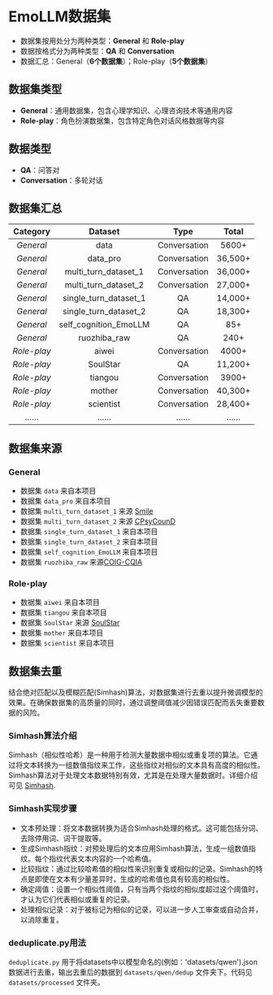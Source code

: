# EmoLLM数据集

* 数据集按用处分为两种类型：**General** 和 **Role-play**
* 数据按格式分为两种类型：**QA** 和 **Conversation**
* 数据汇总：General（**6个数据集**）；Role-play（**5个数据集**）

## 数据集类型

* **General**：通用数据集，包含心理学知识、心理咨询技术等通用内容
* **Role-play**：角色扮演数据集，包含特定角色对话风格数据等内容

## 数据类型

* **QA**：问答对
* **Conversation**：多轮对话

## 数据集汇总

|   Category  |        Dataset        |     Type     |  Total  |
| :---------: | :-------------------: | :----------: | :-----: |
|  *General*  |         data          | Conversation |  5600+  |
|  *General*  |       data_pro        | Conversation | 36,500+ |
|  *General*  | multi_turn_dataset_1  | Conversation | 36,000+ |
|  *General*  | multi_turn_dataset_2  | Conversation | 27,000+ |
|  *General*  | single_turn_dataset_1 |      QA      | 14,000+ |
|  *General*  | single_turn_dataset_2 |      QA      | 18,300+ |
|  *General*  | self_cognition_EmoLLM |      QA      |   85+   |
|  *General*  |      ruozhiba_raw     |      QA      |   240+  |
| *Role-play* |         aiwei         | Conversation |  4000+  |
| *Role-play* |       SoulStar        |      QA      | 11,200+ |
| *Role-play* |        tiangou        | Conversation |  3900+  |
| *Role-play* |        mother         | Conversation | 40,300+ |
| *Role-play* |       scientist       | Conversation | 28,400+ |
|     ……      |          ……           |      ……      |   ……    |

## 数据集来源

### **General**

* 数据集 `data` 来自本项目
* 数据集 `data_pro` 来自本项目
* 数据集 `multi_turn_dataset_1` 来源 [Smile](https://github.com/qiuhuachuan/smile)
* 数据集 `multi_turn_dataset_2` 来源 [CPsyCounD](https://github.com/CAS-SIAT-XinHai/CPsyCoun)
* 数据集 `single_turn_dataset_1` 来自本项目
* 数据集 `single_turn_dataset_2` 来自本项目
* 数据集 `self_cognition_EmoLLM` 来自本项目
* 数据集 `ruozhiba_raw` 来源[COIG-CQIA](https://huggingface.co/datasets/m-a-p/COIG-CQIA/viewer/ruozhiba)

### **Role-play**

* 数据集 `aiwei` 来自本项目
* 数据集 `tiangou` 来自本项目
* 数据集 `SoulStar` 来源 [SoulStar](https://github.com/Nobody-ML/SoulStar)
* 数据集 `mother` 来自本项目
* 数据集 `scientist` 来自本项目

## 数据集去重

结合绝对匹配以及模糊匹配(Simhash)算法，对数据集进行去重以提升微调模型的效果。在确保数据集的高质量的同时，通过调整阈值减少因错误匹配而丢失重要数据的风险。

### **Simhash算法介绍**

Simhash（相似性哈希）是一种用于检测大量数据中相似或重复项的算法。它通过将文本转换为一组数值指纹来工作，这些指纹对相似的文本具有高度的相似性。Simhash算法对于处理文本数据特别有效，尤其是在处理大量数据时。详细介绍可见 [Simhash](https://algonotes.readthedocs.io/en/latest/Simhash.html).

### **Simhash实现步骤**

* 文本预处理：将文本数据转换为适合Simhash处理的格式。这可能包括分词、去除停用词、词干提取等。
* 生成Simhash指纹：对预处理后的文本应用Simhash算法，生成一组数值指纹。每个指纹代表文本内容的一个哈希值。
* 比较指纹：通过比较哈希值的相似性来识别重复或相似的记录。Simhash的特点是即使在文本有少量差异时，生成的哈希值也具有较高的相似性。
* 确定阈值：设置一个相似性阈值，只有当两个指纹的相似度超过这个阈值时，才认为它们代表相似或重复的记录。
* 处理相似记录：对于被标记为相似的记录，可以进一步人工审查或自动合并，以消除重复。

### deduplicate.py用法

`deduplicate.py` 用于将datasets中以模型命名的(例如：'datasets/qwen').json数据进行去重，输出去重后的数据到 `datasets/qwen/dedup` 文件夹下。代码见 `datasets/processed` 文件夹。
